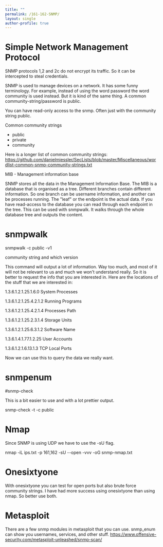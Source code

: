 ```yaml
---
title: ""
permalink: /161-162-SNMP/
layout: single
author-profile: true
---
```


# Simple Network Management Protocol
SNMP protocols 1,2 and 2c do not encrypt its traffic. So it can be intercepted to steal credentials.

SNMP is used to manage devices on a network. It has some funny terminology. For example, instead of using the word password the word community is used instead. But it is kind of the same thing. A common community-string/password is public.

You can have read-only access to the snmp. Often just with the community string public.

Common community strings

- public
- private
- community

Here is a longer list of common community strings: https://github.com/danielmiessler/SecLists/blob/master/Miscellaneous/wordlist-common-snmp-community-strings.txt

MIB - Management information base

SNMP stores all the data in the Management Information Base. The MIB is a database that is organised as a tree. Different branches contain different information. So one branch can be username information, and another can be processes running. The "leaf" or the endpoint is the actual data. If you have read-access to the database you can read through each endpoint in the tree. This can be used with snmpwalk. It walks through the whole database tree and outputs the content.

# snmpwalk

snmpwalk -c public -v1 <ip> 
  
community string and which version

This command will output a lot of information. Way too much, and most of it will not be relevant to us and much we won't understand really. So it is better to request the info that you are interested in. Here are the locations of the stuff that we are interested in:

1.3.6.1.2.1.25.1.6.0     System Processes
  
1.3.6.1.2.1.25.4.2.1.2     Running Programs
  
1.3.6.1.2.1.25.4.2.1.4     Processes Path
  
1.3.6.1.2.1.25.2.3.1.4     Storage Units
  
1.3.6.1.2.1.25.6.3.1.2     Software Name
  
1.3.6.1.4.1.77.1.2.25     User Accounts
  
1.3.6.1.2.1.6.13.1.3     TCP Local Ports

Now we can use this to query the data we really want.

# snmpenum

#snmp-check

This is a bit easier to use and with a lot prettier output.

snmp-check -t <ip> -c public

# Nmap

Since SNMP is using UDP we have to use the -sU flag.
  
nmap -iL ips.txt -p 161,162 -sU --open -vvv -oG snmp-nmap.txt

# Onesixtyone

With onesixtyone you can test for open ports but also brute force community strings. I have had more success using onesixtyone than using nmap. So better use both.

# Metasploit
There are a few snmp modules in metasploit that you can use. snmp_enum can show you usernames, services, and other stuff.
https://www.offensive-security.com/metasploit-unleashed/snmp-scan/
